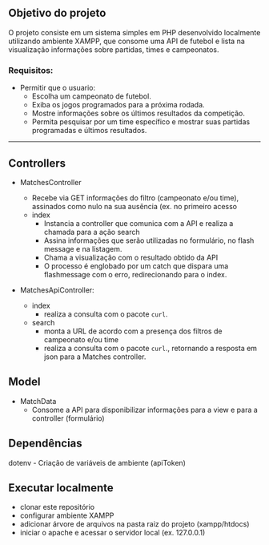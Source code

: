 ## Objetivo do projeto
O projeto consiste em um sistema simples em PHP desenvolvido localmente utilizando ambiente XAMPP, que consome uma API de futebol e lista na visualização informações sobre partidas, times e campeonatos.

### Requisitos:
- Permitir que o usuario:
	- Escolha um campeonato de futebol.
	- Exiba os jogos programados para a próxima rodada.
  	- Mostre informações sobre os últimos resultados da competição.
	- Permita pesquisar por um time específico e mostrar suas partidas programadas e últimos resultados.

<hr/>

## Controllers
- MatchesController 
	- Recebe via GET informações do filtro (campeonato e/ou time), assinados como nulo na sua ausência (ex. no primeiro acesso
	- index
		- Instancia a controller que comunica com a API e realiza a chamada para a ação search
		- Assina informações que serão utilizadas no formulário, no flash message e na listagem.
		- Chama a visualização com o resultado obtido da API
		- O processo é englobado por um catch que dispara uma flashmessage com o erro, redirecionando para o index.

		
- MatchesApiController:
	- index
		- realiza a consulta com o pacote `curl`.
	- search
		- monta a URL de acordo com a presença dos filtros de campeonato e/ou time
		- realiza a consulta com o pacote `curl`., retornando a resposta em json para a Matches controller.
    
## Model
- MatchData
	- Consome a API para disponibilizar informações para a view e para a controller (formulário)

## Dependências
  dotenv - Criação de variáveis de ambiente (apiToken)

## Executar localmente
- clonar este repositório
- configurar ambiente XAMPP
- adicionar árvore de arquivos na pasta raiz do projeto (xampp/htdocs)
- iniciar o apache e acessar o servidor local (ex. 127.0.0.1)
